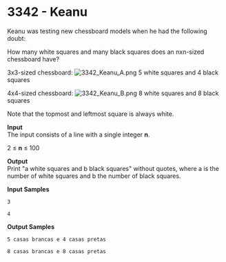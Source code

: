 # 3342 - Keanu

Keanu was testing new chessboard models when he had the following doubt:

How many white squares and many black squares does an nxn-sized chessboard have?

3x3-sized chessboard:
![3342_Keanu_A.png]()
5 white squares and 4 black squares

4x4-sized chessboard:
![3342_Keanu_B.png]()
8 white squares and 8 black squares

Note that the topmost and leftmost square is always white.

**Input**<br>
The input consists of a line with a single integer **n**.

2 ≤ **n** ≤ 100

**Output**<br>
Print "a white squares and b black squares" without quotes, where a is the number of white squares and b the number of black squares.

**Input Samples**
```	
3
```
```
4
```

**Output Samples**
```
5 casas brancas e 4 casas pretas
```
```
8 casas brancas e 8 casas pretas
```